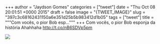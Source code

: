 
+++
author = "Jaydson Gomes"
categories = ["tweet"]
date = "Thu Oct 08 20:01:51 +0000 2015"
draft = false
image = "{TWEET_IMAGE}"
slug = "397c3c68162431150a6e351d25b5b983412d1b05"
tags = ["tweet"]
title = """Com vocês, o pior Bob esp..."""
+++
Com vocês, o pior Bob esponja da história Ahahhaha http://t.co/nB6SDVp5pm

![](/images/tweet-media/652212329434771458-CQ0fk3qWcAAiIxV.jpg)